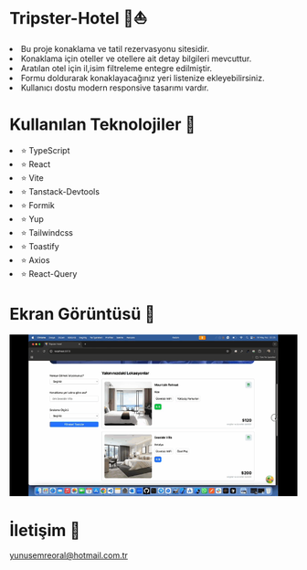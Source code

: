 # Tripster-Hotel 🛌⛵️

<li>Bu proje konaklama ve tatil rezervasyonu sitesidir. </li>
<li>Konaklama için oteller ve otellere ait detay bilgileri mevcuttur.</li>
<li>Aratılan otel için il,isim filtreleme entegre edilmiştir.</li>
<li>Formu doldurarak konaklayacağınız yeri listenize ekleyebilirsiniz.</li>
<li>Kullanıcı dostu modern responsive tasarımı vardır.</li>

# Kullanılan Teknolojiler 🎨

<li>⭐ TypeScript</li>
<li>⭐ React</li>
<li>⭐ Vite</li>
<li>⭐ Tanstack-Devtools</li>
<li>⭐ Formik</li>
<li>⭐ Yup</li>
<li>⭐ Tailwindcss</li>
<li>⭐ Toastify</li>
<li>⭐ Axios</li>
<li>⭐ React-Query</li>

# Ekran Görüntüsü 🎥
<img src="hotel.gif" width="auto">    

# İletişim 📩
yunusemreoral@hotmail.com.tr
